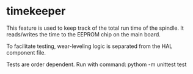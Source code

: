 timekeeper
==========

This feature is used to keep track of the total run time of the spindle. It reads/writes the time to
the EEPROM chip on the main board.

To facilitate testing, wear-leveling logic is separated from the HAL component file.

Tests are order dependent. Run with command:
  pythom -m unittest test
